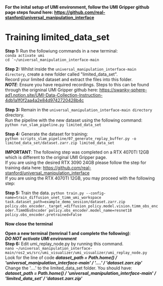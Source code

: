 **For the inital setup of UMI environment, follow the UMI Gripper github page steps found here: https://github.com/real-stanford/universal_manipulation_interface**

# Training limited_data_set
**Step 1:** Run the followiung commands in a new terminal:   
```conda activate umi```   
```cd `~/universal_manipulation_interface-main```   

**Step 2:** Whilst inside the ```universal_manipulation_interface-main directory```, create a new folder called "limited_data_set".   
Record your limited dataset and extract the files into this folder.   
***NOTE***: Ensure you have required recordings. Steps to this can be found through the origninal UMI Gripper github here: https://swanky-sphere-ad1.notion.site/UMI-Data-Collection-Instruction-4db1a1f0f2aa4a2e84d9742720428b4c   

**Step 3:** Remain in the ```universal_manipulation_interface-main directory``` directory.   
Run the pipeline with the new dataset using the following command:   
```python run_slam_pipeline.py limited_data_set```   

**Step 4:** Generate the dataset for training:   
```python scripts_slam_pipeline/07_generate_replay_buffer.py -o limited_data_set/dataset.zarr.zip limited_data_set``` 

**IMPORTANT**: The following step was completed on a RTX 4070TI 12GB which is different to the original UMI Gripper page.   
If you are using the desired RTX 3090 24GB please follow the step for training data here: https://github.com/real-stanford/universal_manipulation_interface   
If you are using the RTX 4070TI 12GB, you may proceed with the following step:

**Step 5:** Train the data. 
```python train.py --config-name=train_diffusion_unet_timm_umi_workspace task.dataset_path=example_demo_session/dataset.zarr.zip policy.obs_encoder._target_=diffusion_policy.model.vision.timm_obs_encoder.TimmObsEncoder policy.obs_encoder.model_name=resnet18 policy.obs_encoder.pretrained=False```   

**Now close the terminal**   

**Open a new terminal (temrinal 1 and complete the following)**:   
***DO NOT activate UMI environment***   
**Step 6:** Edit umi_replay_node.py by running this command.   
```nano ~/universal_manipulation_interface-main/ros2_ws/src/umi_visualizer/umi_visualizer/umi_replay_node.py```   
Look for the line of code ***dataset_path = Path.home() / 'universal_manipulation_interface-main' / '....' / 'dataset.zarr.zip'***   
Change the '....' to the limited_data_set folder. You should have:   
***dataset_path = Path.home() / 'universal_manipulation_interface-main' / 'limited_data_set' / 'dataset.zarr.zip'***
